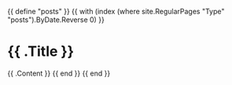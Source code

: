 {{ define "posts" }}
  {{ with (index (where site.RegularPages "Type" "posts").ByDate.Reverse 0) }}
    <h1>{{ .Title }}</h1>
    {{ .Content }}
  {{ end }}
{{ end }}
